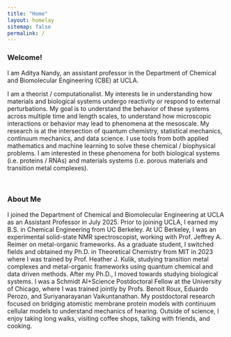 ```yaml
---
title: "Home"
layout: homelay
sitemap: false
permalink: /
---
```


###  Welcome!

I am Aditya Nandy, an assistant professor in the Department of Chemical and Biomolecular Engineering (CBE) at UCLA. 

I am a theorist / computationalist. My interests lie in understanding how materials and biological systems undergo reactivity or respond to external perturbations. My goal is to understand the behavior of these systems across multiple time and length scales, to understand how microscopic interactions or behavior may lead to phenomena at the mesoscale. My research is at the intersection of quantum chemistry, statistical mechanics, continuum mechanics, and data science. I use tools from both applied mathematics and machine learning to solve these chemical / biophysical problems. I am interested in these phenomena for both biological systems (i.e. proteins / RNAs) and materials systems (i.e. porous materials and transition metal complexes). 
<!-- In particular, I think about how interactions at small length scales may lead to emergent or governing behavior at large length scales. -->

<!-- <div class="container">
<div class="row">
<center>
<img src="{{ site.url }}{{ site.baseurl }}/images/banner.jpg" width="100%"/><br/>
Examples of Feynman diagrams. <br/>
Feynman R., The theory of positrons. <i>Phys. Rev.</i> (1949)
</center>
</div>
</div> -->
<br/>

### About Me

I joined the Department of Chemical and Biomolecular Engineering at UCLA as an Assistant Professor in July 2025. Prior to joining UCLA, I earned my B.S. in Chemical Engineering from UC Berkeley. At UC Berkeley, I was an experimental solid-state NMR spectroscopist, working with Prof. Jeffrey A. Reimer on metal-organic frameworks. As a graduate student, I switched fields and obtained my Ph.D. in Theoretical Chemistry from MIT in 2023 where I was trained by Prof. Heather J. Kulik, studying transition metal complexes and metal-organic frameworks using quantum chemical and data driven methods. After my Ph.D., I moved towards studying biological systems. I was a Schmidt AI+Science Postdoctoral Fellow at the University of Chicago, where I was trained jointly by Profs. Benoit Roux, Eduardo Perozo, and Suriyanarayanan Vaikuntanathan. My postdoctoral research focused on bridging atomistic membrane protein models with continuum cellular models to understand mechanics of hearing. Outside of science, I enjoy taking long walks, visiting coffee shops, talking with friends, and cooking.
